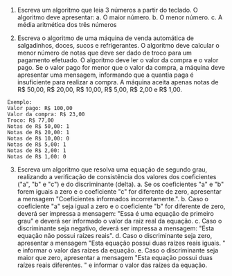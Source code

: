 1. Escreva um algoritmo que leia 3 números a partir do teclado.
O algoritmo deve apresentar:
a. O maior número.
b. O menor número.
c. A média aritmética dos três números

2. Escreva o algoritmo de uma máquina de venda automática de salgadinhos, doces,
sucos e refrigerantes. O algoritmo deve calcular o menor número de notas que deve
ser dado de troco para um pagamento efetuado.
O algoritmo deve ler o valor da compra e o valor pago. Se o valor pago for menor que
o valor da compra, a máquina deve apresentar uma mensagem, informando que a
quantia paga é insuficiente para realizar a compra. A máquina aceita apenas notas de
R$ 50,00, R$ 20,00, R$ 10,00, R$ 5,00, R$ 2,00 e R$ 1,00.
```
Exemplo:
Valor pago: R$ 100,00
Valor da compra: R$ 23,00
Troco: R$ 77,00
Notas de R$ 50,00: 1
Notas de R$ 20,00: 1
Notas de R$ 10,00: 0
Notas de R$ 5,00: 1
Notas de R$ 2,00: 1
Notas de R$ 1,00: 0
```
3. Escreva um algoritmo que resolva uma equação de segundo grau, realizando a
verificação de consistência dos valores dos coeficientes ("a", "b" e "c") e do
discriminante (delta).
a. Se os coeficientes "a" e "b" forem iguais a zero e o coeficiente "c" for diferente de
zero, apresentar a mensagem "Coeficientes informados incorretamente.".
b. Caso o coeficiente "a" seja igual a zero e o coeficiente "b" for diferente de zero,
deverá ser impressa a mensagem: "Essa é uma equação de primeiro grau" e deverá
ser informado o valor da raiz real da equação.
c. Caso o discriminante seja negativo, deverá ser impressa a mensagem: "Esta
equação não possui raízes reais".
d. Caso o discriminante seja zero, apresentar a mensagem "Esta equação possui duas
raízes reais iguais. " e informar o valor das raízes da equação.
e. Caso o discriminante seja maior que zero, apresentar a mensagem "Esta equação
possui duas raízes reais diferentes. " e informar o valor das raízes da equação.
